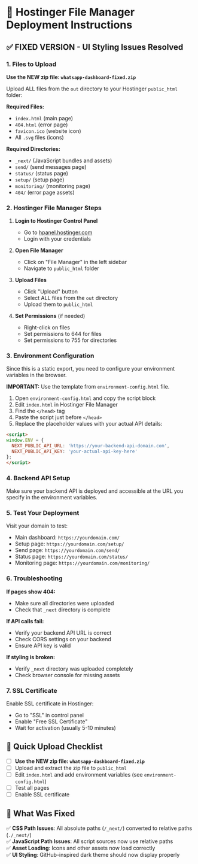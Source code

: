 # 🚀 Hostinger File Manager Deployment Instructions

## ✅ FIXED VERSION - UI Styling Issues Resolved

### 1. Files to Upload
**Use the NEW zip file: `whatsapp-dashboard-fixed.zip`**

Upload ALL files from the `out` directory to your Hostinger `public_html` folder:

**Required Files:**
- `index.html` (main page)
- `404.html` (error page)
- `favicon.ico` (website icon)
- All `.svg` files (icons)

**Required Directories:**
- `_next/` (JavaScript bundles and assets)
- `send/` (send messages page)
- `status/` (status page)
- `setup/` (setup page)
- `monitoring/` (monitoring page)
- `404/` (error page assets)

### 2. Hostinger File Manager Steps

1. **Login to Hostinger Control Panel**
   - Go to [hpanel.hostinger.com](https://hpanel.hostinger.com)
   - Login with your credentials

2. **Open File Manager**
   - Click on "File Manager" in the left sidebar
   - Navigate to `public_html` folder

3. **Upload Files**
   - Click "Upload" button
   - Select ALL files from the `out` directory
   - Upload them to `public_html`

4. **Set Permissions** (if needed)
   - Right-click on files
   - Set permissions to 644 for files
   - Set permissions to 755 for directories

### 3. Environment Configuration

Since this is a static export, you need to configure your environment variables in the browser. 

**IMPORTANT:** Use the template from `environment-config.html` file.

1. Open `environment-config.html` and copy the script block
2. Edit `index.html` in Hostinger File Manager
3. Find the `</head>` tag
4. Paste the script just before `</head>`
5. Replace the placeholder values with your actual API details:

```html
<script>
window.ENV = {
  NEXT_PUBLIC_API_URL: 'https://your-backend-api-domain.com',
  NEXT_PUBLIC_API_KEY: 'your-actual-api-key-here'
};
</script>
```

### 4. Backend API Setup

Make sure your backend API is deployed and accessible at the URL you specify in the environment variables.

### 5. Test Your Deployment

Visit your domain to test:
- Main dashboard: `https://yourdomain.com/`
- Setup page: `https://yourdomain.com/setup/`
- Send page: `https://yourdomain.com/send/`
- Status page: `https://yourdomain.com/status/`
- Monitoring page: `https://yourdomain.com/monitoring/`

### 6. Troubleshooting

**If pages show 404:**
- Make sure all directories were uploaded
- Check that `_next` directory is complete

**If API calls fail:**
- Verify your backend API URL is correct
- Check CORS settings on your backend
- Ensure API key is valid

**If styling is broken:**
- Verify `_next` directory was uploaded completely
- Check browser console for missing assets

### 7. SSL Certificate

Enable SSL certificate in Hostinger:
- Go to "SSL" in control panel
- Enable "Free SSL Certificate"
- Wait for activation (usually 5-10 minutes)

## 🎯 Quick Upload Checklist

- [ ] **Use the NEW zip file: `whatsapp-dashboard-fixed.zip`**
- [ ] Upload and extract the zip file to `public_html`
- [ ] Edit `index.html` and add environment variables (see `environment-config.html`)
- [ ] Test all pages
- [ ] Enable SSL certificate

## 🔧 What Was Fixed

✅ **CSS Path Issues**: All absolute paths (`/_next/`) converted to relative paths (`./_next/`)  
✅ **JavaScript Path Issues**: All script sources now use relative paths  
✅ **Asset Loading**: Icons and other assets now load correctly  
✅ **UI Styling**: GitHub-inspired dark theme should now display properly 